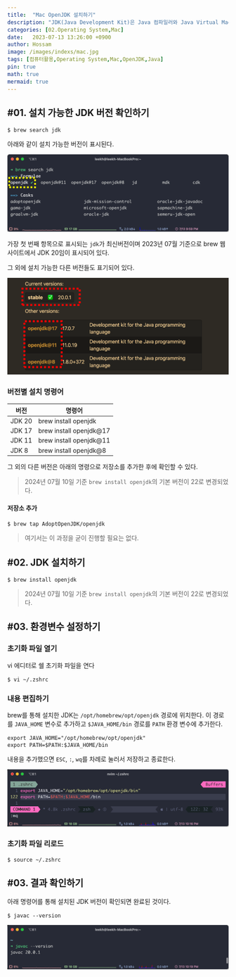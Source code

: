 ```yaml
---
title:  "Mac OpenJDK 설치하기"
description: "JDK(Java Development Kit)은 Java 컴파일러와 Java Virtual Machine을 포함하는 자바 프로그래밍의 필수 도구 입니다. Oracle JDK와 Open JDK 두 종류가 있지만 Oracle JDK는 라이센스 문제로 인해 최근에는 Open JDK를 주로 사용하고 있습니다."
categories: [02.Operating System,Mac]
date:   2023-07-13 13:26:00 +0900
author: Hossam
image: /images/indexs/mac.jpg
tags: [컴퓨터활용,Operating System,Mac,OpenJDK,Java]
pin: true
math: true
mermaid: true
---
```



## #01. 설치 가능한 JDK 버전 확인하기

```shell
$ brew search jdk
```

아래와 같이 설치 가능한 버전이 표시된다.

![img](/images/2023/0713/jdk1.png)

가장 첫 번째 항목으로 표시되는 `jdk`가 최신버전이며 2023년 07월 기준으로 brew 웹 사이트에서 JDK 20임이 표시되어 있다.

그 외에 설치 가능한 다른 버전들도 표기되어 있다.

![img](/images/2023/0713/jdk2.png)

### 버전별 설치 명령어

| 버전   | 명령어                  |
| ------ | ----------------------- |
| JDK 20 | brew install openjdk    |
| JDK 17 | brew install openjdk@17 |
| JDK 11 | brew install openjdk@11 |
| JDK 8  | brew install openjdk@8  |

그 외의 다른 버전은 아래의 명령으로 저장소를 추가한 후에 확인할 수 있다.

> 2024년 07월 10일 기준 `brew install openjdk`의 기본 버전이 22로 변경되었다.

#### 저장소 추가

```shell
$ brew tap AdoptOpenJDK/openjdk
```

> 여기서는 이 과정을 굳이 진행할 필요는 없다.

## #02. JDK 설치하기

```shell
$ brew install openjdk
```

> 2024년 07월 10일 기준 `brew install openjdk`의 기본 버전이 22로 변경되었다.

## #03. 환경변수 설정하기

### 초기화 파일 열기

vi 에디터로 쉘 초기화 파일을 연다

```shell
$ vi ~/.zshrc
```

### 내용 편집하기

brew를 통해 설치한 JDK는 `/opt/homebrew/opt/openjdk` 경로에 위치한다. 이 경로를 `JAVA_HOME` 변수로 추가하고 `$JAVA_HOME/bin` 경로를 `PATH` 환경 변수에 추가한다.

```profile
export JAVA_HOME="/opt/homebrew/opt/openjdk"
export PATH=$PATH:$JAVA_HOME/bin
```

내용을 추가했으면 `ESC`, `:`, `wq`를 차례로 눌러서 저장하고 종료한다.

![img](/images/2023/0713/jdk3.png)

### 초기화 파일 리로드

```shell
$ source ~/.zshrc
```

## #03. 결과 확인하기

아래 명령어를 통해 설치된 JDK 버전이 확인되면 완료된 것이다.

```shell
$ javac --version
```

![img](/images/2023/0713/jdk4.png)
